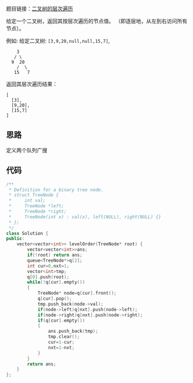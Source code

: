 题目链接：[二叉树的层次遍历](https://leetcode-cn.com/problems/binary-tree-level-order-traversal/comments/)

给定一个二叉树，返回其按层次遍历的节点值。 （即逐层地，从左到右访问所有节点）。

例如:
给定二叉树: `[3,9,20,null,null,15,7]`,

```
    3
   / \
  9  20
    /  \
   15   7
```

返回其层次遍历结果：

```
[
  [3],
  [9,20],
  [15,7]
]
```

## 思路

定义两个队列广搜

## 代码

```cpp
/**
 * Definition for a binary tree node.
 * struct TreeNode {
 *     int val;
 *     TreeNode *left;
 *     TreeNode *right;
 *     TreeNode(int x) : val(x), left(NULL), right(NULL) {}
 * };
 */
class Solution {
public:
    vector<vector<int>> levelOrder(TreeNode* root) {
        vector<vector<int>>ans;
        if(!root) return ans;
        queue<TreeNode*>q[2];
        int cur=0,nxt=1;
        vector<int>tmp;
        q[0].push(root);
        while(!q[cur].empty())
        {
            TreeNode* node=q[cur].front();
            q[cur].pop();
            tmp.push_back(node->val);
            if(node->left)q[nxt].push(node->left);
            if(node->right)q[nxt].push(node->right);
            if(q[cur].empty())
            {
                ans.push_back(tmp);
                tmp.clear();
                cur=1-cur;
                nxt=1-nxt;
            }
        }
        return ans;
    }
};
```

